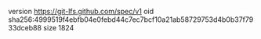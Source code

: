 version https://git-lfs.github.com/spec/v1
oid sha256:4999519f4ebfb04e0febd44c7ec7bcf10a21ab58729753d4b0b37f7933dceb88
size 1824
